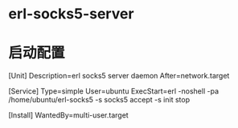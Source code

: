 # erl-socks5-server

# 启动配置

[Unit]
Description=erl socks5 server daemon
After=network.target

[Service]
Type=simple
User=ubuntu
ExecStart=erl -noshell -pa /home/ubuntu/erl-socks5 -s socks5 accept -s init stop

[Install]
WantedBy=multi-user.target
